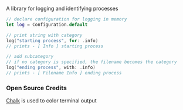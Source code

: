 A library for logging and identifying processes
```swift
// declare configuration for logging in memory
let log = Configuration.default

// print string with category
log("starting process", for: .info)
// prints - [ Info ] starting process

// add subcategory
// if no category is specified, the filename becomes the category 
log("ending process", with: .info)
// prints - [ Filename Info ] ending process
```
### Open Source Credits
[Chalk](https://github.com/mxcl/chalk) is used to color terminal output

